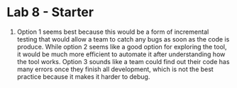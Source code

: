 # Lab 8 - Starter
1) Option 1 seems best because this would be a form of incremental testing that would allow a team to catch any bugs as soon as the code is produce. While option 2 seems like a good option for exploring the tool, it would be much more efficient to automate it after understanding how the tool works. Option 3 sounds like a team could find out their code has many errors once they finish all development, which is not the best practice because it makes it harder to debug.
